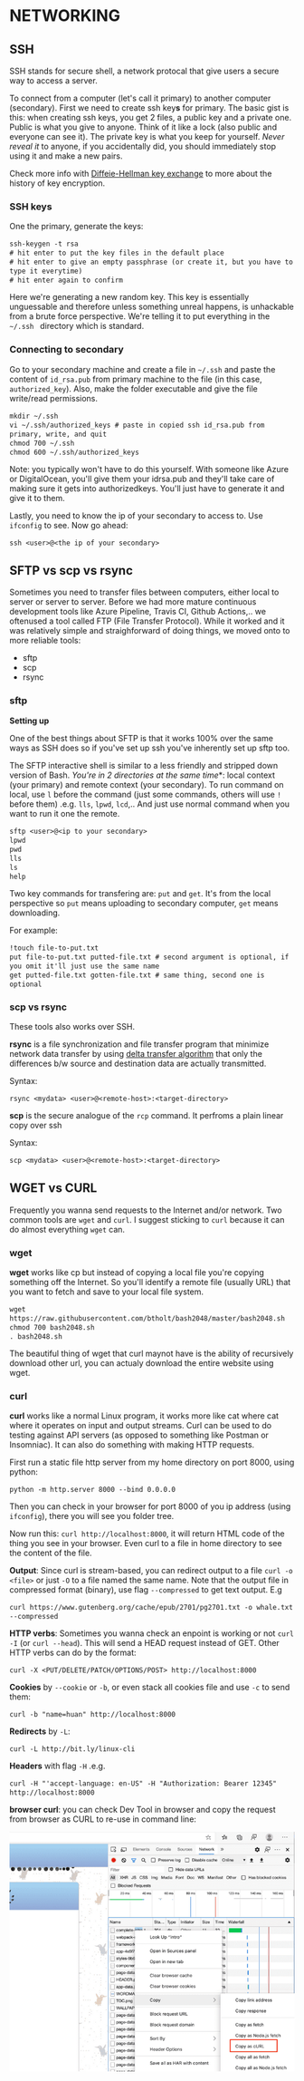 # NETWORKING

## SSH

SSH stands for secure shell, a network protocal that give users a secure way to access a server. 

To connect from a computer (let's call it primary) to another computer (secondary). First we need to create ssh key**s** for primary. The  basic gist is this: when creating ssh keys, you get 2 files, a public key and a private one. Public is what you give to anyone. Think of it like a lock (also public and everyone can see it). The private key is what you keep for yourself. *Never reveal it* to anyone, if you accidentally did, you should immediately stop using it and make a new pairs.

Check more info with [Diffeie-Hellman key exchange](https://en.wikipedia.org/wiki/Diffie%E2%80%93Hellman_key_exchange) to more about the history of key encryption.

### SSH keys

One the primary, generate the keys:
```
ssh-keygen -t rsa
# hit enter to put the key files in the default place
# hit enter to give an empty passphrase (or create it, but you have to type it everytime)
# hit enter again to confirm
```

Here we're generating a new random key. This key is essentially unguessable and therefore unless something unreal happens, is unhackable from a brute force perspective. We're telling it to put everything in the `~/.ssh ` directory which is standard.

### Connecting to secondary

Go to your secondary machine and create a file in `~/.ssh` and paste the content of `id_rsa.pub` from primary machine to the file (in this case, `authorized_key`). Also, make the folder executable and give the file write/read permissions.

```
mkdir ~/.ssh
vi ~/.ssh/authorized_keys # paste in copied ssh id_rsa.pub from primary, write, and quit
chmod 700 ~/.ssh
chmod 600 ~/.ssh/authorized_keys
```
Note: you typically won't have to do this yourself. With someone like Azure or DigitalOcean, you'll give them your idrsa.pub and they'll take care of making sure it gets into authorizedkeys. You'll just have to generate it and give it to them.

Lastly, you need to know the ip of your secondary to access to. Use `ifconfig` to see. Now go ahead:
```
ssh <user>@<the ip of your secondary>
```

## SFTP vs scp vs rsync

Sometimes you need to transfer files between computers, either local to server or server to server. Before we had more mature continuous development tools like Azure Pipeline, Travis CI, Github Actions,.. we oftenused a tool called FTP (File Transfer Protocol). While it worked and it was relatively simple and straighforward of doing things, we moved onto to more reliable tools:
-   sftp
-   scp
-   rsync

### sftp

**Setting up**

One of the best things about SFTP is that it works 100% over the same ways as SSH does so if you've set up ssh you've inherently set up sftp too.

The SFTP interactive shell is similar to a less friendly and stripped down version of Bash. *You're in 2 directories at the same time**: local context (your primary) and remote context (your secondary). To run command on local, use `l` before the command (just some commands, others will use `!` before them) .e.g. `lls`, `lpwd`, `lcd`,.. And just use normal command when you want to run it one the remote.
```
sftp <user>@<ip to your secondary>
lpwd
pwd
lls
ls
help
```

Two key commands for transfering are: `put` and `get`. It's from the local perspective so `put` means uploading to secondary computer, `get` means downloading.

For example:
```
!touch file-to-put.txt
put file-to-put.txt putted-file.txt # second argument is optional, if you omit it'll just use the same name
get putted-file.txt gotten-file.txt # same thing, second one is optional
```

### scp vs rsync

These tools also works over SSH.

**rsync** is a file synchronization and file transfer program that minimize network data transfer by using [delta transfer algorithm](https://rsync.samba.org/tech_report/) that only the differences b/w source and destination data are actually transmitted.

Syntax:
```
rsync <mydata> <user>@<remote-host>:<target-directory>
```

**scp** is the secure analogue of the `rcp` command. It perfroms a plain linear copy over ssh 

Syntax:
```
scp <mydata> <user>@<remote-host>:<target-directory>
```

## WGET vs CURL

Frequently you wanna send requests to the Internet and/or network. Two common tools are `wget` and `curl`. I suggest sticking to `curl` because it can do almost everything `wget` can.

### wget

**wget** works like cp but instead of copying a local file you're copying something off the Internet. So you'll identify a remote file (usually URL) that you want to fetch and save to your local file system.

```
wget https://raw.githubusercontent.com/btholt/bash2048/master/bash2048.sh
chmod 700 bash2048.sh
. bash2048.sh
```
 The beautiful thing of wget that curl maynot have is the ability of recursively download other url, you can actualy download the entire website using wget.

### curl 

**curl** works like a normal Linux program, it works more like cat where cat where it operates on input and output streams. Curl can be used to do testing against API servers (as opposed to something like Postman or Insomniac). It can also do something with making HTTP requests.

First run a static file http server from my home directory on port 8000, using python:
```
python -m http.server 8000 --bind 0.0.0.0
```
Then you can check in your browser for port 8000 of you ip address (using `ifconfig`), there you will see you folder tree.

Now run this: `curl http://localhost:8000`, it will return HTML code of the thing you see in your browser. Even curl to a file in home directory to see the content of the file.


**Output**: Since curl is stream-based, you can redirect output to a file `curl -o <file>` or just `-O` to a file named the same name. Note that the output file in compressed format (binary), use flag `--compressed` to get text output. E.g
```
curl https://www.gutenberg.org/cache/epub/2701/pg2701.txt -o whale.txt --compressed
```

**HTTP verbs**: Sometimes you wanna check an enpoint is working or not `curl -I` (or `curl --head`). This will send a HEAD request instead of GET. Other HTTP verbs can do by the format:
```
curl -X <PUT/DELETE/PATCH/OPTIONS/POST> http://localhost:8000
```

**Cookies** by `--cookie` or `-b`, or even stack all cookies file and use `-c` to send them:
```
curl -b "name=huan" http://localhost:8000
```

**Redirects** by `-L`:
```
curl -L http://bit.ly/linux-cli
```

**Headers** with flag `-H` .e.g.
```
curl -H "'accept-language: en-US" -H "Authorization: Bearer 12345" http://localhost:8000
```

**browser curl**: you can check Dev Tool in browser and copy the request from browser as CURL to re-use in command line:

![](./imgs/curl.png)






